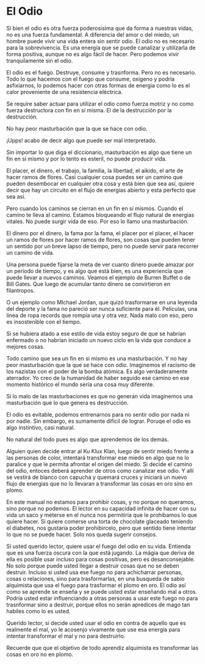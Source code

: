 # El Odio

Si bien el odio es otra fuerza poderosisima que da forma a nuestras vidas, no es una fuerza fundamental. A diferencia del amor o del miedo, un hombre puede vivir una vida entera sin sentir odio. El odio no es necesario para la sobrevivencia. Es una energía que se puede canalizar y utilizarla de forma positiva, aunque no es algo fácil de hacer. Pero podemos vivir tranquilamente sin el odio. 

El odio es el fuego. Destruye, consume y trasnforma. Pero no es necesario. Todo lo que hacemos con el fuego que consume, oxigeno y podría asfixiarnos, lo podemos hacer con otras formas de energia como lo es el calor proveniente de una resistencia eléctrica. 

Se require saber actuar para utilizar el odio como fuerza motriz y no como fuerza destructora con fin en sí misma. El de la destrucción por la destrucción.

No hay peor masturbación que la que se hace con odio. 

¡Upps! acabo de decir algo que puede ser mal interpretado. 

Sin importar lo que diga el diccionario, masturbación es algo que tiene un fin en sí mismo y por lo tento es esteril, no puede producir vida. 

El placer, el dinero, el trabajo, la familia, la libertad, el aikido, el arte de hacer ramos de flores. Casi cualquier cosa puedes ser un camino que pueden desembocar en cualquier otra cosa y está bien que sea así, quiere decir que hay un circuito en el flujo de energias abierto y esta perfecto que sea así.

Pero cuando los caminos se cierran en un fin en sí mismos. Cuando el camino te lleva al camino. Estamos bloqueando el flujo natural de energias vitales. No puede surgir vida de eso. Por eso lo llamo una masturbación.

El dinero por el dinero, la fama por la fama, el placer por el placer, el hacer un ramos de flores por hacer ramos de flores, son cosas que pueden tener un sentido por un breve lapso de tiempo, pero no puede servir para recorrer un camino de vida.

Una persona puede fijarse la meta de ver cuanto dinero puede amazar por un periodo de tiempo, y es algo que está bien, es una experiencia que puede llevar a nuevos caminos. Veamos el ejemplo de Burren Buffet o de Bill Gates. Que luego de acumular tanto dinero se convirtieron en filantropos.

O un ejemplo como MIchael Jordan, que quizó trasformarse en una leyenda del deporte y la fama no pareció ser nunca suficiente para él. Peliculas, una linea de ropa records que rompía una y otra vez. Nada malo con eso, pero es insostenible con el tiempo.

Si se hubiera atado a ese estilo de vida estoy seguro de que se habrían enfermado o no habrían iniciado un nuevo ciclo en la vida que conduce a mejores cosas. 

Todo camino que sea un fin en si mismo es una masturbación. Y no hay peor masturbación que la que se hace con odio. Imaginemos el racismo de los nazistas con el poder de la bomba atómica. Es algo verdaderamente aterrador. Yo creo de la humanidad de haber seguido ese camino en ese momento histórico el mundo sería una cosa muy diferente.

Si lo malo de las masturbaciones es que no generan vida imaginemos una masturbación que lo que genera es destrucción.

El odio es evitable, podemos entrenarnos para no sentir odio por nada ni por nadie. Sin embargo, es sumamente dificil de lograr. Poruqe el odio es algo instintivo, casi natural. 

No natural del todo pues es algo que aprendemos de los demás.

Alguien quien decide entrar al Ku Klux Klan, luego de sentir miedo frente a las personas de color, intentará transformar ese miedo en algo que no lo paralice y que le permita afrontar el origen del miedo. Si decide el camino del odio, entoces deberá aprender de otros como canalizar ese odio. Y allí se vestirá de blanco con capucha y quemará cruces y iniciará un nuevo flujo de energias que no lo llevaran a transformar las cosas en oro sino en plomo.

En este manual no estamos para prohibir cosas, y no porque no queramos, sino porque no podemos. El lector en su capacidad infinita de hacer con su vida un saco y meterse en el nunca nos permitiria que le prohibamos lo que quiere hacer. Si quiere comerse una torta de chocolate glaceado teniendo el diabetes, nos gustaria poder prohibircelo, pero que sentido tiene intentar lo que no se puede hacer. Solo nos queda sugerir consejos.

Sí usted querido lector, quiere usar el fuego del odio en su vida. Entienda que es una fuerza oscura con la que está jugando. La mágia que deriva de ella es posible usar incluso para cosas positivas, pero es desanconsejable. No solo porque puede usted llegar a destruir cosas que no se deben destruir. Incluso si usted usa ese fuego no para achicharrar personas, cosas o relaciones, sino para trasformarlas, en una busqueda de sabio alquimista que usa el fuego para trasformar el plomo en oro. El odio así como se aprende se enseña y se puede usted estar enseñando mal a otros. Podría usted estar influenciando a otras personas a usar este fuego no para trasnformar sino a destruir, porque ellos no serán apredices de mago tan habiles como lo es usted.

Querido lector, si decide usted usar el odio en contra de aquello que es realmente el mal, yo le acosenjo vivamente que use esa energía para intentar transformar el mal y no para destruirlo. 

Recuerde que que el objetivo de todo aprendiz alquimista es transformar las cosas en oro no en plomo. 

